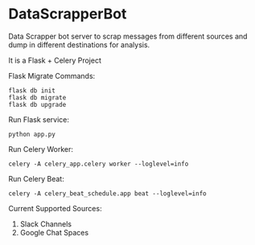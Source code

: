 # DataScrapperBot

Data Scrapper bot server to scrap messages from different sources and dump in different destinations for analysis.

It is a Flask + Celery Project

Flask Migrate Commands:

```
flask db init
flask db migrate
flask db upgrade
```

Run Flask service:

```
python app.py
```

Run Celery Worker:

```
celery -A celery_app.celery worker --loglevel=info
```

Run Celery Beat:

```
celery -A celery_beat_schedule.app beat --loglevel=info
```

Current Supported Sources:

1. Slack Channels
2. Google Chat Spaces